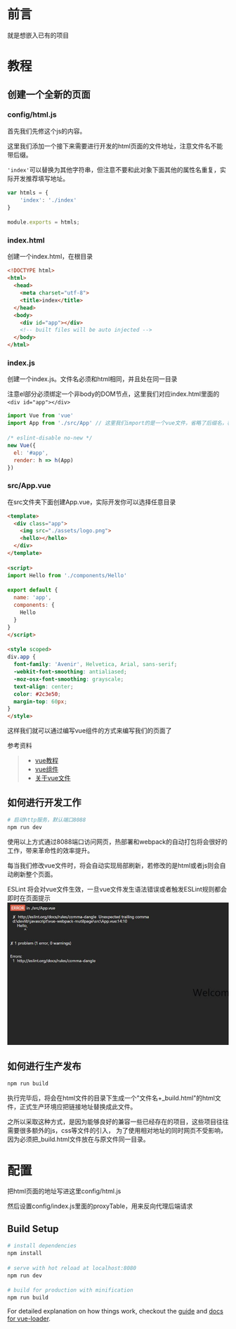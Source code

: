 # 前言

就是想嵌入已有的项目

# 教程

## 创建一个全新的页面

### config/html.js

首先我们先修这个js的内容。

这里我们添加一个接下来需要进行开发的html页面的文件地址，注意文件名不能带后缀。

`'index'`可以替换为其他字符串，但注意不要和此对象下面其他的属性名重复，实际开发推荐填写地址。

```javascript
var htmls = {
    'index': './index'
}

module.exports = htmls;
```

### index.html

创建一个index.html，在根目录

```html
<!DOCTYPE html>
<html>
  <head>
    <meta charset="utf-8">
    <title>index</title>
  </head>
  <body>
    <div id="app"></div>
    <!-- built files will be auto injected -->
  </body>
</html>
```

### index.js 

创建一个index.js。文件名必须和html相同，并且处在同一目录

注意el部分必须绑定一个非body的DOM节点，这里我们对应index.html里面的 `<div id="app"></div>`

```javascript
import Vue from 'vue'
import App from './src/App' // 这里我们import的是一个vue文件，省略了后缀名，稍后我们再编写这个vue文件

/* eslint-disable no-new */
new Vue({
  el: '#app',
  render: h => h(App)
})
```

### src/App.vue

在src文件夹下面创建App.vue，实际开发你可以选择任意目录

```html
<template>
  <div class="app">
    <img src="./assets/logo.png">
    <hello></hello>
  </div>
</template>

<script>
import Hello from './components/Hello'

export default {
  name: 'app',
  components: {
    Hello
  }
}
</script>

<style scoped>
div.app {
  font-family: 'Avenir', Helvetica, Arial, sans-serif;
  -webkit-font-smoothing: antialiased;
  -moz-osx-font-smoothing: grayscale;
  text-align: center;
  color: #2c3e50;
  margin-top: 60px;
}
</style>

```

这样我们就可以通过编写vue组件的方式来编写我们的页面了

参考资料
> * [vue教程](https://vuefe.cn/v2/guide/)
> * [vue组件](https://vuefe.cn/v2/guide/components.html)
> * [关于vue文件](https://vuefe.cn/v2/guide/single-file-components.html)

## 如何进行开发工作

```bash
# 启动http服务，默认端口8088
npm run dev
```
使用以上方式通过8088端口访问网页，热部署和webpack的自动打包将会很好的工作，带来革命性的效率提升。

每当我们修改vue文件时，将会自动实现局部刷新，若修改的是html或者js则会自动刷新整个页面。

ESLint 将会对vue文件生效，一旦vue文件发生语法错误或者触发ESLint规则都会即时在页面提示
<img  src="doc/images/ESLint ERROR.jpg" />

## 如何进行生产发布

```bash
npm run build
```
执行完毕后，将会在html文件的目录下生成一个"文件名+_build.html"的html文件，正式生产环境应把链接地址替换成此文件。

之所以采取这种方式，是因为能够良好的兼容一些已经存在的项目，这些项目往往需要很多额外的js，css等文件的引入，
为了使用相对地址的同时网页不受影响，因为必须把_build.html文件放在与原文件同一目录。

# 配置

把html页面的地址写进这里config/html.js

然后设置config/index.js里面的proxyTable，用来反向代理后端请求

## Build Setup

``` bash
# install dependencies
npm install

# serve with hot reload at localhost:8080
npm run dev

# build for production with minification
npm run build
```

For detailed explanation on how things work, checkout the [guide](http://vuejs-templates.github.io/webpack/) and [docs for vue-loader](http://vuejs.github.io/vue-loader).
